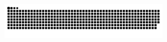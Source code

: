 <!--
**50104/50104** is a ✨ _special_ ✨ repository because its `README.md` (this file) appears on your GitHub profile.

Here are some ideas to get you started:

- 🔭 I’m currently working on ...
- 🌱 I’m currently learning ...
- 👯 I’m looking to collaborate on ...
- 🤔 I’m looking for help with ...
- 💬 Ask me about ...
- 📫 How to reach me: ...
- 😄 Pronouns: ...
- ⚡ Fun fact: ...


 <div>
  <a href="https://github.com/50104">
   <img align="center" height="170" src="https://github-readme-stats.vercel.app/api/top-langs/?username=50104&layout=compact&langs_count=16&theme=dracula"/>
  <img align="center" src="https://github-readme-stats.vercel.app/api?username=50104&show_icons=true&theme=dracula&include_all_commits=true&count_private=true&hide=issues"/>
</div>

-->

</br>

  <img src="https://github.com/50104/50104/blob/output/github-contribution-grid-snake.svg"/>
 
</div>
